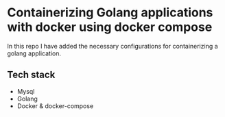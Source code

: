 # Containerizing Golang applications with docker using docker compose

In this repo I have added the necessary configurations for containerizing a golang application.

## Tech stack

- Mysql
- Golang
- Docker & docker-compose
